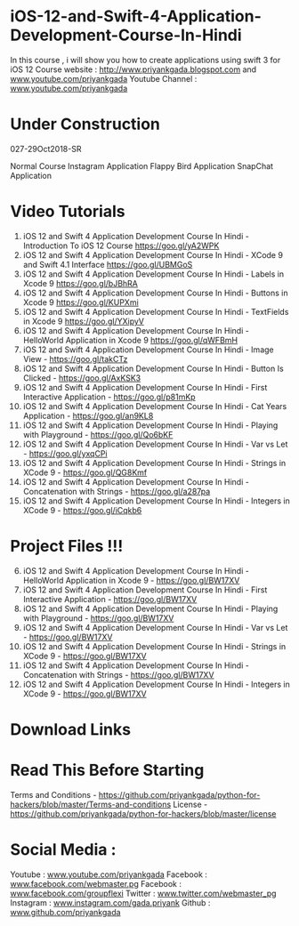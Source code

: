 # iOS-12-and-Swift-4-Application-Development-Course-In-Hindi
In this course , i will show you how to create applications using swift 3 for iOS 12
Course website : http://www.priyankgada.blogspot.com and www.youtube.com/priyankgada
Youtube Channel : www.youtube.com/priyankgada

# Under Construction

027-29Oct2018-SR

Normal Course
Instagram Application
Flappy Bird Application 
SnapChat Application

# Video Tutorials

1. iOS 12 and Swift 4 Application Development Course In Hindi - Introduction To iOS 12 Course https://goo.gl/yA2WPK
2. iOS 12 and Swift 4 Application Development Course In Hindi - XCode 9 and Swift 4.1 Interface https://goo.gl/UBMGoS
3. iOS 12 and Swift 4 Application Development Course In Hindi - Labels in Xcode 9 https://goo.gl/bJBhRA
4. iOS 12 and Swift 4 Application Development Course In Hindi - Buttons in Xcode 9 https://goo.gl/KUPXmi
5. iOS 12 and Swift 4 Application Development Course In Hindi - TextFields in Xcode 9 https://goo.gl/YXipyV
6. iOS 12 and Swift 4 Application Development Course In Hindi - HelloWorld Application in Xcode 9 https://goo.gl/qWFBmH
7. iOS 12 and Swift 4 Application Development Course In Hindi - Image View - https://goo.gl/takCTz 
8. iOS 12 and Swift 4 Application Development Course In Hindi - Button Is Clicked - https://goo.gl/AxKSK3
9. iOS 12 and Swift 4 Application Development Course In Hindi - First Interactive Application - 
https://goo.gl/p81mKp
10. iOS 12 and Swift 4 Application Development Course In Hindi - Cat Years Application - https://goo.gl/an9KL8
11. iOS 12 and Swift 4 Application Development Course In Hindi - Playing with Playground - https://goo.gl/Qo6bKF
12. iOS 12 and Swift 4 Application Development Course In Hindi - Var vs Let - https://goo.gl/yxqCPi
13. iOS 12 and Swift 4 Application Development Course In Hindi - Strings in XCode 9 - https://goo.gl/QG8Kmf
14. iOS 12 and Swift 4 Application Development Course In Hindi - Concatenation with Strings - https://goo.gl/a287pa
15. iOS 12 and Swift 4 Application Development Course In Hindi - Integers in XCode 9 - https://goo.gl/iCqkb6

# Project Files !!!

6. iOS 12 and Swift 4 Application Development Course In Hindi - HelloWorld Application in Xcode 9 - https://goo.gl/BW17XV
10. iOS 12 and Swift 4 Application Development Course In Hindi - First Interactive Application - https://goo.gl/BW17XV
1. iOS 12 and Swift 4 Application Development Course In Hindi - Playing with Playground - https://goo.gl/BW17XV
12. iOS 12 and Swift 4 Application Development Course In Hindi - Var vs Let - https://goo.gl/BW17XV
13. iOS 12 and Swift 4 Application Development Course In Hindi - Strings in XCode 9 - https://goo.gl/BW17XV
14. iOS 12 and Swift 4 Application Development Course In Hindi - Concatenation with Strings - https://goo.gl/BW17XV
15. iOS 12 and Swift 4 Application Development Course In Hindi - Integers in XCode 9 - https://goo.gl/BW17XV


# Download Links


# Read This Before Starting

Terms and Conditions - https://github.com/priyankgada/python-for-hackers/blob/master/Terms-and-conditions
License - https://github.com/priyankgada/python-for-hackers/blob/master/license

# Social Media :

Youtube : www.youtube.com/priyankgada
Facebook : www.facebook.com/webmaster.pg
Facebook : www.facebook.com/groupflexi
Twitter : www.twitter.com/webmaster_pg
Instagram : www.instagram.com/gada.priyank
Github : www.github.com/priyankgada
